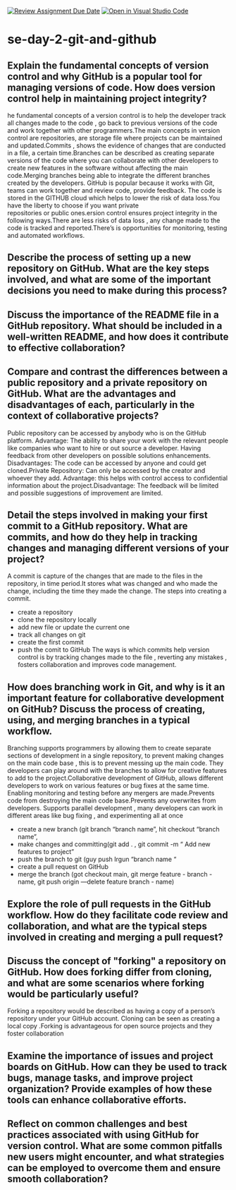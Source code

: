 [![Review Assignment Due Date](https://classroom.github.com/assets/deadline-readme-button-22041afd0340ce965d47ae6ef1cefeee28c7c493a6346c4f15d667ab976d596c.svg)](https://classroom.github.com/a/8wgCKhpZ)
[![Open in Visual Studio Code](https://classroom.github.com/assets/open-in-vscode-2e0aaae1b6195c2367325f4f02e2d04e9abb55f0b24a779b69b11b9e10269abc.svg)](https://classroom.github.com/online_ide?assignment_repo_id=18405151&assignment_repo_type=AssignmentRepo)
# se-day-2-git-and-github
## Explain the fundamental concepts of version control and why GitHub is a popular tool for managing versions of code. How does version control help in maintaining project integrity?

he fundamental concepts of a version control is to help the developer track all changes made to the code , go back to previous versions of the code and work together with  other programmers.The main concepts in version control are repositories, are storage file where projects can be maintained and updated.Commits , shows the evidence of changes that are conducted in a file, a certain time.Branches can be described as creating separate versions of the code where you can collaborate with other developers to create new features in the software without affecting the main code.Merging branches being able to integrate the different branches created by the developers. GitHub is popular because it works with Git, teams can work together and review code, provide feedback. The code is stored in the GITHUB cloud which helps to lower the risk of data loss.You have the liberty to choose if you want private repositories or public ones.ersion control ensures project integrity in the following ways.There are less risks of data loss , any change made to the code is tracked and reported.There’s is opportunities for monitoring, testing and automated workflows.
## Describe the process of setting up a new repository on GitHub. What are the key steps involved, and what are some of the important decisions you need to make during this process?

## Discuss the importance of the README file in a GitHub repository. What should be included in a well-written README, and how does it contribute to effective collaboration?

## Compare and contrast the differences between a public repository and a private repository on GitHub. What are the advantages and disadvantages of each, particularly in the context of collaborative projects?
Public repository can be accessed by anybody who is on the GitHub platform. Advantage: The ability to share your work with the relevant people like companies who want to hire or out source a developer. Having feedback from other developers on possible solutions enhancements. Disadvantages: The code can be accessed by anyone and could get cloned.Private Repository: Can only be accessed by the creator and whoever they add. Advantage: this helps with control access to confidential information about the project.Disadvantage: The feedback will be limited and possible suggestions of improvement are limited.

## Detail the steps involved in making your first commit to a GitHub repository. What are commits, and how do they help in tracking changes and managing different versions of your project?

A commit is capture of the changes that are made to the files in the repository, in time period.It stores what was changed and who made the change, including the time they made the change. The steps into creating a commit.
- create a repository 
- ⁠clone the repository locally 
- ⁠add new file or update the current one 
- ⁠track all changes on git 
- ⁠create the first commit 
- ⁠push the comit to GitHub 
The ways is which commits help version control is by tracking changes made to the file , reverting any mistakes , fosters collaboration and improves code management.

## How does branching work in Git, and why is it an important feature for collaborative development on GitHub? Discuss the process of creating, using, and merging branches in a typical workflow.
Branching supports programmers by allowing them to create separate sections of development in a single repository, to prevent making changes on the main code base , this is to prevent messing up the main code. They developers can play around with the branches to allow for creative features to add to the project.Collaborative development of GitHub, allows different developers to work on various features or bug fixes at the same time. Enabling monitoring and testing before any mergers are made.Prevents code from destroying the main code base.Prevents any overwrites from developers. Supports parallel development , many developers can work in different areas like bug fixing ,  and experimenting all at once
- create a new branch (git branch “branch name”, hit checkout “branch name”,
- ⁠make changes and committing(git add . , git commit -m “ Add new features to project”
- ⁠push the branch to git (guy push Irgun “branch name “
- ⁠create a pull request on GitHub 
- ⁠merge the branch (got checkout main, git merge feature - branch -name, git push origin —delete feature branch - name)
  
## Explore the role of pull requests in the GitHub workflow. How do they facilitate code review and collaboration, and what are the typical steps involved in creating and merging a pull request?

## Discuss the concept of "forking" a repository on GitHub. How does forking differ from cloning, and what are some scenarios where forking would be particularly useful?
Forking a repository would be described as having a copy of a person’s repository  under your GitHub account. Cloning can be seen as creating a local copy .Forking is advantageous for open source projects and they foster collaboration
## Examine the importance of issues and project boards on GitHub. How can they be used to track bugs, manage tasks, and improve project organization? Provide examples of how these tools can enhance collaborative efforts.

## Reflect on common challenges and best practices associated with using GitHub for version control. What are some common pitfalls new users might encounter, and what strategies can be employed to overcome them and ensure smooth collaboration?
